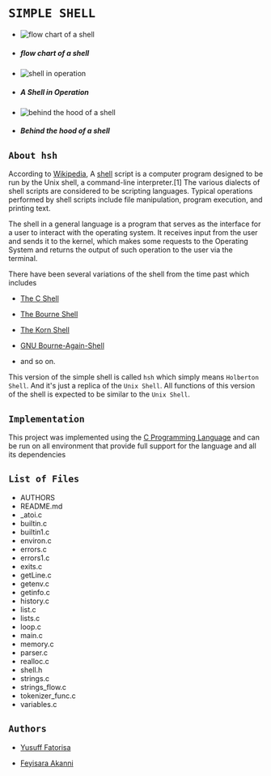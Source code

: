 # `SIMPLE SHELL`



- ![flow chart of a shell](https://miro.medium.com/max/720/0*JxeAiKFUS2XDMHvB)

- ##### flow chart of a shell



- ![shell in operation](https://media.geeksforgeeks.org/wp-content/uploads/Screenshot-from-2017-08-26-15-48-54.png)

- ##### A Shell in Operation



- ![behind the hood of a shell](https://miro.medium.com/max/720/0*vu4nUjHZ6hVOIRmD)

- ##### Behind the hood of a shell





## `About hsh`

   According to [Wikipedia](https://www.wikipedia.org/), A [shell](https://en.wikipedia.org/wiki/Shell_script#:~:text=A%20shell%20script%20is%20a,program%20execution%2C%20and%20printing%20text.) script is a computer program designed to be run by the Unix shell, a command-line interpreter.[1] The various dialects of shell scripts are considered to be scripting languages. Typical operations performed by shell scripts include file manipulation, program execution, and printing text.

The shell in a general language is a program that serves as the interface for a user to interact with the operating system. It receives input from the user and sends it to the kernel, which makes some requests to the Operating System and returns the output of such operation to the user via the terminal.



There have been several variations of the shell from the time past which includes

  - [The C Shell](https://en.wikipedia.org/wiki/C_shell)

  - [The Bourne Shell](https://en.wikipedia.org/wiki/Bourne_shell)

  - [The Korn Shell](https://en.wikipedia.org/wiki/KornShell)

  - [GNU Bourne-Again-Shell](https://en.wikipedia.org/wiki/Bash_(Unix_shell))

  - and so on.



This version of the simple shell is called `hsh` which simply means `Holberton Shell`. And it's just a replica of the `Unix Shell`. All functions of this version of the shell is expected to be similar to the `Unix Shell`.



## `Implementation`

This project was implemented using the [C Programming Language](https://en.wikipedia.org/wiki/C_(programming_language)) and can be run on all environment that provide full support for the language and all its dependencies


## `List of Files`
  - AUTHORS
  - README.md
  - _atoi.c
  - builtin.c
  - builtin1.c
  - environ.c
  - errors.c
  - errors1.c
  - exits.c
  - getLine.c
  - getenv.c
  - getinfo.c
  - history.c
  - list.c
  - lists.c
  - loop.c
  - main.c
  - memory.c
  - parser.c
  - realloc.c
  - shell.h
  - strings.c
  - strings_flow.c
  - tokenizer_func.c
  - variables.c


## `Authors`

  - [Yusuff Fatorisa](https://github.com/yusuff-fatorisa)

  - [Feyisara Akanni](https://github.com/CastleCode-web)

